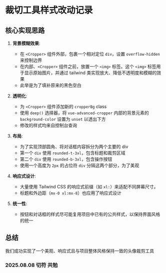 # 裁切工具样式改动记录

## 核心实现思路

1.  **背景模糊效果**: 
    - 在 `<Cropper>` 组件外部，包裹一个相对定位 `div`，设置 `overflow-hidden` 来控制边界
    - 在内部、`<Cropper>` 组件之前，放置一个 `<img>` 标签。这个 `<img>` 标签用于显示原始图片，并通过 tailwind 类实现放大、降低不透明度和模糊的效果
    - 此举是为了填补原来的黑色空白

2.  **透明化**:
    - 为 `<Cropper>` 组件添加新的 `cropperBg` class
    - 使用 `deep()` 选择器，将 `vue-advanced-cropper` 内部的背景元素的 `background-color` 设置为 `unset` 以透出下方
    - 修改的样式均来自控制台查询

3.  **布局**:
    - 为了实现顶部圆角、将对话框内容拆分为两个主要的 div
    - 第一个 `div` 使用 `rounded-t-3xl`，包含标题和裁剪区域
    - 第二个 `div` 使用 `rounded-b-3xl`，包含操作按钮
    - 使用一个高度为 `2px` 的占位符 `div` 分隔这两个部分，为了美观

4.  **响应式设计**:
    - 大量使用 Tailwind CSS 的响应式前缀（如 `xl:`）来适配不同屏幕尺寸。
    - 标题和外边距（`mx-0 xl:mx-8`）也应用了响应式设计

5.  **统一性**:
    - 按钮和对话框的样式尽可能复用项目中已有的公共样式，以保持界面风格的统一

## 总结

我们成功实现了一个美观、响应式且与项目整体风格保持一致的头像裁剪工具

### 2025.08.08 切符 共勉
